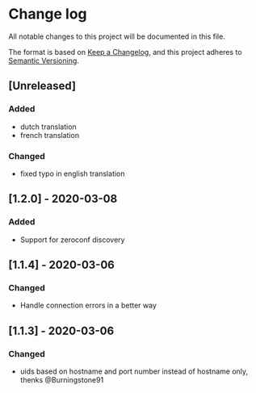 # Change log
All notable changes to this project will be documented in this file.

The format is based on [Keep a Changelog](https://keepachangelog.com/en/1.0.0/),
and this project adheres to [Semantic Versioning](https://semver.org/spec/v2.0.0.html).

## [Unreleased]
### Added
- dutch translation
- french translation

### Changed
- fixed typo in english translation

## [1.2.0] - 2020-03-08
### Added
- Support for zeroconf discovery

## [1.1.4] - 2020-03-06
### Changed
- Handle connection errors in a better way

## [1.1.3] - 2020-03-06
### Changed
- uids based on hostname and port number instead of hostname only, thenks @Burningstone91

